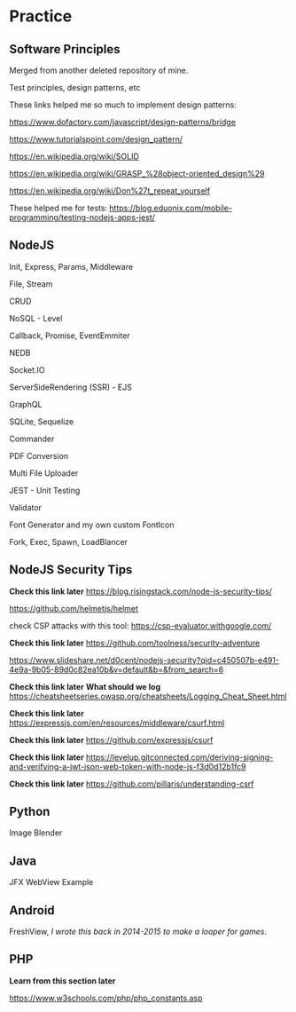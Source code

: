 # Practice


## Software Principles

Merged from another deleted repository of mine.

Test principles, design patterns, etc

These links helped me so much to implement design patterns: 

https://www.dofactory.com/javascript/design-patterns/bridge 

https://www.tutorialspoint.com/design_pattern/ 

https://en.wikipedia.org/wiki/SOLID 

https://en.wikipedia.org/wiki/GRASP_%28object-oriented_design%29 

https://en.wikipedia.org/wiki/Don%27t_repeat_yourself

These helped me for tests: https://blog.eduonix.com/mobile-programming/testing-nodejs-apps-jest/


## NodeJS


Init, Express, Params, Middleware

File, Stream

CRUD

NoSQL - Level

Callback, Promise, EventEmmiter

NEDB

Socket.IO

ServerSideRendering (SSR) - EJS

GraphQL

SQLite, Sequelize

Commander

PDF Conversion

Multi File Uploader

JEST - Unit Testing

Validator

Font Generator and my own custom FontIcon

Fork, Exec, Spawn, LoadBlancer

## NodeJS Security Tips

**Check this link later**
https://blog.risingstack.com/node-js-security-tips/

https://github.com/helmetjs/helmet

check CSP attacks with this tool:
https://csp-evaluator.withgoogle.com/

**Check this link later**
https://github.com/toolness/security-adventure

https://www.slideshare.net/d0cent/nodejs-security?qid=c450507b-e491-4e9a-9b05-89d0c82ea10b&v=default&b=&from_search=6

**Check this link later**
**What should we log**
https://cheatsheetseries.owasp.org/cheatsheets/Logging_Cheat_Sheet.html

**Check this link later**
https://expressjs.com/en/resources/middleware/csurf.html

**Check this link later**
https://github.com/expressjs/csurf

**Check this link later**
https://levelup.gitconnected.com/deriving-signing-and-verifying-a-jwt-json-web-token-with-node-js-f3d0d12b1fc9

**Check this link later**
https://github.com/pillarjs/understanding-csrf

## Python

Image Blender

## Java

JFX WebView Example

## Android

FreshView, *I wrote this back in 2014-2015 to make a looper for games*.

## PHP

**Learn from this section later**

https://www.w3schools.com/php/php_constants.asp